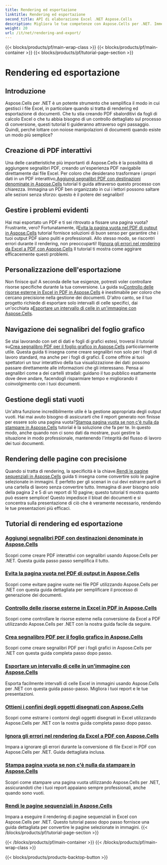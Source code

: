 ```yaml
---
title: Rendering ed esportazione
linktitle: Rendering ed esportazione
second_title: API di elaborazione Excel .NET Aspose.Cells
description: Migliora le tue competenze con Aspose.Cells per .NET. Immergiti nei tutorial per il rendering, l'esportazione e la creazione di documenti PDF Excel interattivi.
weight: 20
url: /it/net/rendering-and-export/
---
```


{{< blocks/products/pf/main-wrap-class >}}
{{< blocks/products/pf/main-container >}}
{{< blocks/products/pf/tutorial-page-section >}}

# Rendering ed esportazione

## Introduzione

Aspose.Cells per .NET è un potente strumento che semplifica il modo in cui gestisci i file Excel, in particolare quando si tratta di rendering ed esportazione di documenti. Che tu stia creando PDF sbalorditivi da fogli di calcolo Excel o che tu abbia bisogno di un controllo dettagliato sul processo di conversione, questi tutorial ti guideranno attraverso ogni passaggio. Quindi, perché lottare con noiose manipolazioni di documenti quando esiste un modo più semplice?

## Creazione di PDF interattivi

 Una delle caratteristiche più importanti di Aspose.Cells è la possibilità di aggiungere segnalibri PDF, creando un'esperienza PDF navigabile direttamente dai file Excel. Per coloro che desiderano trasformare i propri dati in un PDF interattivo,[Aggiungi segnalibri PDF con destinazioni denominate in Aspose.Cells](./add-pdf-bookmarks/) tutorial ti guida attraverso questo processo con chiarezza. Immagina un PDF ben organizzato in cui i lettori possono saltare alle sezioni senza sforzo: questo è il potere dei segnalibri!

## Gestire i problemi evidenti

Hai mai esportato un PDF e ti sei ritrovato a fissare una pagina vuota? Frustrante, vero? Fortunatamente, il[Evita la pagina vuota nel PDF di output in Aspose.Cells](./avoid-blank-page-in-output-pdf/) tutorial fornisce soluzioni di buon senso per garantire che i tuoi output PDF siano puliti e professionali. Allo stesso modo, se riscontri errori durante il rendering, non preoccuparti! Il[Ignora gli errori nel rendering da Excel a PDF con Aspose.Cells](./ignore-errors-while-rendering/) Il tutorial ti mostra come aggirare efficacemente questi problemi.

## Personalizzazione dell'esportazione

 Non finisce qui! A seconda delle tue esigenze, potresti voler controllare risorse specifiche durante la tua conversione. La guida su[Controllo delle risorse esterne in Excel in PDF in Aspose.Cells](./control-loading-of-external-resources/) è inestimabile per coloro che cercano precisione nella gestione dei documenti. D'altro canto, se il tuo progetto richiede di esportare solo intervalli di celle specifici, dai un'occhiata a[Esportare un intervallo di celle in un'immagine con Aspose.Cells](./export-range-of-cells-to-image/).

## Navigazione dei segnalibri del foglio grafico

 Se stai lavorando con set di dati e fogli di grafici estesi, troverai il tutorial su[Crea segnalibro PDF per il foglio grafico in Aspose.Cells](./create-pdf-bookmark-entry-for-chart-sheet/) particolarmente utile. Questa guida ti insegna come creare segnalibri non solo per i fogli di lavoro standard, ma anche per i fogli di grafici. È come offrire ai tuoi spettatori un tour interattivo della tua visualizzazione dei dati: possono passare direttamente alle informazioni che gli interessano. Pensa ai segnalibri come a dei cartelli stradali: guidano il tuo pubblico esattamente dove deve andare, facendogli risparmiare tempo e migliorando il coinvolgimento con i tuoi documenti.

## Gestione degli stati vuoti

 Un'altra funzione incredibilmente utile è la gestione appropriata degli output vuoti. Hai mai avuto bisogno di assicurarti che il report generato non finisse per essere solo una pagina vuota?[Stampa pagina vuota se non c'è nulla da stampare in Aspose.Cells](./output-blank-page-when-nothing-to-print/) tutorial è la soluzione che fa per te. In questo modo, anche quando non ci sono dati da mostrare, puoi gestire la situazione in modo professionale, mantenendo l'integrità del flusso di lavoro dei tuoi documenti.

## Rendering delle pagine con precisione

Quando si tratta di rendering, la specificità è la chiave.[Rendi le pagine sequenziali in Aspose.Cells](./render-limited-number-of-sequential-pages/) guida ti insegna come convertire solo le pagine selezionate in immagini. È perfetto per gli scenari in cui devi estrarre parti di una cartella di lavoro senza convertire tutto. Immagina di aver bisogno solo della pagina 2 e 5 di un report di 10 pagine; questo tutorial ti mostra quanto può essere semplice! Questo impedisce il bloat dei documenti e si concentra sulla presentazione di ciò che è veramente necessario, rendendo le tue presentazioni più efficaci.

## Tutorial di rendering ed esportazione
### [Aggiungi segnalibri PDF con destinazioni denominate in Aspose.Cells](./add-pdf-bookmarks/)
Scopri come creare PDF interattivi con segnalibri usando Aspose.Cells per .NET. Questa guida passo passo semplifica il tutto.
### [Evita la pagina vuota nel PDF di output in Aspose.Cells](./avoid-blank-page-in-output-pdf/)
Scopri come evitare pagine vuote nei file PDF utilizzando Aspose.Cells per .NET con questa guida dettagliata per semplificare il processo di generazione dei documenti.
### [Controllo delle risorse esterne in Excel in PDF in Aspose.Cells](./control-loading-of-external-resources/)
Scopri come controllare le risorse esterne nella conversione da Excel a PDF utilizzando Aspose.Cells per .NET con la nostra guida facile da seguire.
### [Crea segnalibro PDF per il foglio grafico in Aspose.Cells](./create-pdf-bookmark-entry-for-chart-sheet/)
Scopri come creare segnalibri PDF per i fogli grafici in Aspose.Cells per .NET con questa guida completa passo dopo passo.
### [Esportare un intervallo di celle in un'immagine con Aspose.Cells](./export-range-of-cells-to-image/)
Esporta facilmente intervalli di celle Excel in immagini usando Aspose.Cells per .NET con questa guida passo-passo. Migliora i tuoi report e le tue presentazioni.
### [Ottieni i confini degli oggetti disegnati con Aspose.Cells](./get-draw-object-and-bound/)
Scopri come estrarre i contorni degli oggetti disegnati in Excel utilizzando Aspose.Cells per .NET con la nostra guida completa passo dopo passo.
### [Ignora gli errori nel rendering da Excel a PDF con Aspose.Cells](./ignore-errors-while-rendering/)
Impara a ignorare gli errori durante la conversione di file Excel in PDF con Aspose.Cells per .NET. Guida dettagliata inclusa.
### [Stampa pagina vuota se non c'è nulla da stampare in Aspose.Cells](./output-blank-page-when-nothing-to-print/)
Scopri come stampare una pagina vuota utilizzando Aspose.Cells per .NET, assicurandoti che i tuoi report appaiano sempre professionali, anche quando sono vuoti.
### [Rendi le pagine sequenziali in Aspose.Cells](./render-limited-number-of-sequential-pages/)
Impara a eseguire il rendering di pagine sequenziali in Excel con Aspose.Cells per .NET. Questo tutorial passo dopo passo fornisce una guida dettagliata per convertire le pagine selezionate in immagini.
{{< /blocks/products/pf/tutorial-page-section >}}

{{< /blocks/products/pf/main-container >}}
{{< /blocks/products/pf/main-wrap-class >}}

{{< blocks/products/products-backtop-button >}}
